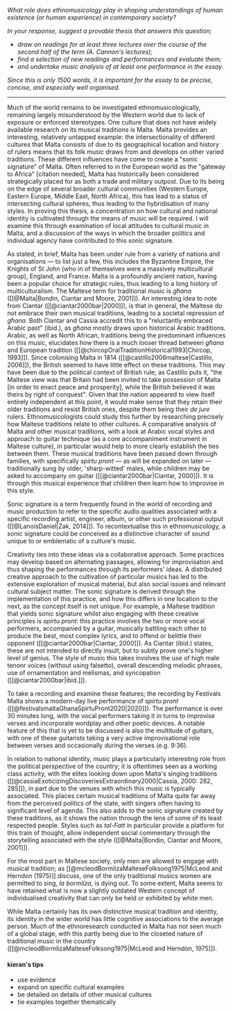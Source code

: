 *What role does ethnomusicology play in shaping understandings of human existence (or human experience) in contemporary society?*

*In your response, suggest a provable thesis that answers this question;*
- *draw on readings for at least three lectures over the course of the second half of the term (A. Cannon's lectures);*
- *find a selection of new readings and performances and evaluate them;*
- *and undertake music analysis of at least one performance in the essay.*

*Since this is only 1500 words, it is important for the essay to be precise, concise, and especially well organised.*

---

Much of the world remains to be investigated ethnomusicologically, remaining largely misunderstood by the Western world due to lack of exposure or enforced stereotypes. One culture that does not have widely available research on its musical traditions is Malta. Malta provides an interesting, relatively untapped example: the intersectionality of different cultures that Malta consists of due to its geographical location and history of rulers means that its folk music draws from and develops on other varied traditions. These different influences have come to create a "sonic signature" of Malta. Often referred to in the European world as the "gateway to Africa" [citation needed], Malta has historically been considered strategically placed for as both a trade and military outpost. Due to its being on the edge of several broader cultural communities (Western Europe, Eastern Europe, Middle East, North Africa), this has lead to a status of intersecting cultural spheres, thus leading to the hybridisation of many styles.
In proving this thesis, a concentration on how cultural and national identity is cultivated through the means of music will be required. I will examine this through examination of local attitudes to cultural music in Malta, and a discussion of the ways in which the broader politics and individual agency have contributed to this sonic signature.


As stated, in brief, Malta has been under rule from a variety of nations and organisations — to list just a few, this includes the Byzantine Empire, the Knights of St John (who in of themselves were a massively multicultural group), England, and France. Malta is a profoundly ancient nation, having been a popular choice for strategic rules, thus leading to a long history of multiculturalism. 
The Maltese term for traditional music is *għana* ([[@Malta|Bondin, Ciantar and Moore, 2001]]). An interesting idea to note from Ciantar ([[@ciantar2000bar|2000]]), is that in general, the Maltese do not embrace their own musical traditions, leading to a societal repression of *għana*. Both Ciantar and Cassia accredit this to a "reluctantly embraced Arabic past" (ibid.), as *għana* mostly draws upon historical Arabic traditions. Arabic, as well as North African, traditions being the predominant influences on this music, elucidates how there is a much looser thread between *għana* and European tradition ([[@chircopOralTraditionHistorical1993|Chircop, 1993]]). Since colonising Malta in 1814 ([[@castillo2006maltese|Castillo, 2006]]), the British seemed to have little effect on these traditions. This may have been due to the political context of British rule; as Castillo puts it, "the Maltese view was that Britain had been invited to take possession of Malta [in order to enact peace and prosperity], while the British believed it was theirs by right of conquest". Given that the nation appeared to view itself entirely independent at this point, it would make sense that they retain their older traditions and resist British ones, despite them being their *de jure* rulers. Ethnomusicologists could study this further by researching precisely how Maltese traditions relate to other cultures. A comparative analysis of Malta and other musical traditions, with a look at Arabic vocal styles and approach to guitar technique (as a core accompaniment instrument in Maltese culture), in particular would help to more clearly establish the ties between them.
These musical traditions have been passed down through families, with specifically *spirtu pront* — as will be expanded on later — traditionally sung by older, 'sharp-witted' males, while children may be asked to accompany on guitar ([[@ciantar2000bar|Ciantar, 2000]]). It is through this musical experience that children then learn how to improvise in this style.



Sonic signature is a term frequently found in the world of recording and music production to refer to the specific audio qualities associated with a specific recording artist, engineer, album, or other such professional output ([[@LanoisDaniel|Zak, 2014]]). To recontextualise this in ethnomusicology, a sonic signature could be conceived as a distinctive character of sound unique to or emblematic of a culture's music.

Creativity ties into these ideas via a collaborative approach. Some practices may develop based on alternating passages, allowing for improvisation and thus shaping the performances through its performers' ideas. A distributed creative approach to the cultivation of particular musics has led to the extensive exploration of musical material, but also social issues and relevant cultural subject matter.
The sonic signature is derived through the implementation of this practice, and how this differs in one location to the next, as the concept itself is not unique. For example, a Maltese tradition that yields sonic signature whilst also engaging with these creative principles is *spirtu pront*: this practice involves the two or more vocal performers, accompanied by a guitar, musically battling each other to produce the best, most complex lyrics, and to offend or belittle their opponent ([[@ciantar2000bar|Ciantar, 2000]]). As Ciantar (ibid.) states, these are not intended to directly insult, but to subtly prove one's higher level of genius.
The style of music this takes involves the use of high male tenonr voices (without using falsetto), overall descending melodic phrases, use of ornamentation and melismas, and syncopation ([[@ciantar2000bar|ibid.]]).

To take a recording and examine these features; the recording by Festivals Malta shows a modern-day live performance of *spirtu pront* ([[@festivalsmaltaGhanaSpirtuPront2020|2020]]). The performance is over 30 minutes long, with the vocal performers taking it in turns to improvise verses and incorporate wordplay and other poetic devices. A notable feature of this that is yet to be discussed is also the multitude of guitars, with one of these guitarists taking a very active improvisational role between verses and occasionally during the verses (e.g. 9:36). 

In relation to national identity, music plays a particularly interesting role from the political perspective of the country; it is oftentimes seen as a working class activity, with the elites looking down upon Malta's singing traditions ([[@cassiaExoticizingDiscoveriesExtraordinary2000|Cassia, 2000: 282, 285]]), in part due to the venues with which this music is typically associated. This places certain musical traditions of Malta quite far away from the perceived politics of the state, with singers often having to significant level of agenda. This also adds to the sonic signature created by these traditions, as it shows the nation through the lens of some of its least respected people. Styles such as *tal-Fatt* in particular provide a platform for this train of thought, allow independent social commentary through the storytelling associated with the style ([[@Malta|Bondin, Ciantar and Moore, 2001]]).

For the most part in Maltese society, only men are allowed to engage with musical tradition; as [[@mcleodBormlizaMalteseFolksong1975|McLeod and Herndon (1975)]] discuss, one of the only traditional musics women are permitted to sing, *la bormliza*, is dying out. To some extent, Malta seems to have retained what is now a slightly outdated Western concept of individualised creativity that can only be held or exhibited by white men. 



While Malta certainly has its own distinctive musical tradition and identity, its identity in the wider world has little cognitive associations to the average person. Much of the ethnoresearch conducted in Malta has not seen much of a global stage, with this partly being due to the closeted nature of traditional music in the country ([[@mcleodBormlizaMalteseFolksong1975|McLeod and Herndon, 1975]]). 


#### kieran's tips
- use evidence
- expand on specific cultural examples
- be detailed on details of other musical cultures
- tie examples together thematically